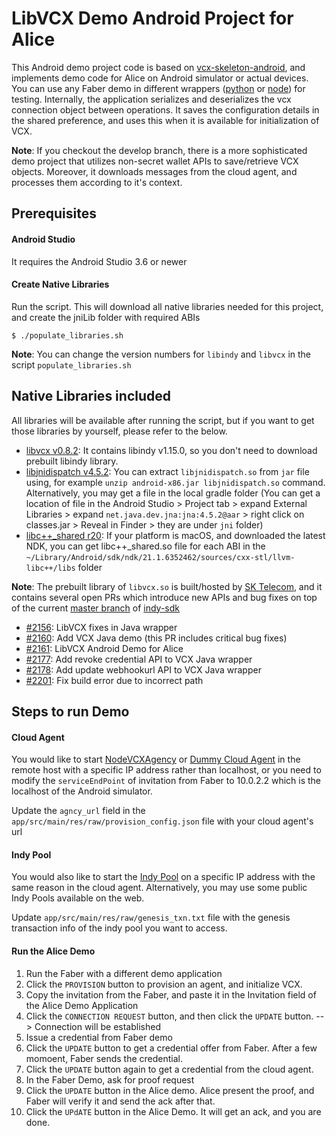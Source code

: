 # LibVCX Demo Android Project for Alice
This Android demo project code is based on [vcx-skeleton-android](https://github.com/sktston/vcx-skeleton-android), and implements demo code for Alice on Android simulator or actual devices. You can use any Faber demo in different wrappers ([python](https://github.com/hyperledger/indy-sdk/tree/master/vcx/wrappers/python3/demo) or [node](https://github.com/hyperledger/indy-sdk/tree/master/vcx/wrappers/node)) for testing. Internally, the application serializes and deserializes the vcx connection object between operations. It saves the configuration details in the shared preference, and uses this when it is available for initialization of VCX.

**Note**: If you checkout the develop branch, there is a more sophisticated demo project that utilizes non-secret wallet APIs to save/retrieve VCX objects. Moreover, it downloads messages from the cloud agent, and processes them according to it's context. 

## Prerequisites

#### Android Studio
It requires the Android Studio 3.6 or newer

#### Create Native Libraries
Run the script. This will download all native libraries needed for this project, and create the jniLib folder with required ABIs
```
$ ./populate_libraries.sh
``` 

**Note**: You can change the version numbers for `libindy` and `libvcx` in the script `populate_libraries.sh`

## Native Libraries included
All libraries will be available after running the script, but if you want to get those libraries by yourself, please refer to the below.

- [libvcx v0.8.2](http://13.125.219.189/#browse/browse:libraries:android): It contains libindy v1.15.0, so you don't need to download prebuilt libindy library. 
- [libjnidispatch v4.5.2](https://github.com/java-native-access/jna/tree/4.5.2/lib/native): You can extract `libjnidispatch.so` from `jar` file using, for example `unzip android-x86.jar libjnidispatch.so` command. Alternatively, you may get a file in the local gradle folder (You can get a location of file in the Android Studio > Project tab > expand External Libraries > expand `net.java.dev.jna:jna:4.5.2@aar` > right click on classes.jar > Reveal in Finder > they are under `jni` folder)
- [libc++_shared r20](https://developer.android.com/ndk/downloads): If your platform is macOS, and downloaded the latest NDK, you can get libc++_shared.so file for each ABI in the `~/Library/Android/sdk/ndk/21.1.6352462/sources/cxx-stl/llvm-libc++/libs` folder

**Note**: The prebuilt library of `libvcx.so` is built/hosted by [SK Telecom](https://www.sktelecom.com/index_en.html), and it contains several open PRs which introduce new APIs and bug fixes on top of the current [master branch](https://github.com/hyperledger/indy-sdk/tree/cd66e2ce69f29bfc19754ec2f66bae36f4293fb2) of [indy-sdk](https://github.com/hyperledger/indy-sdk)

- [#2156](https://github.com/hyperledger/indy-sdk/pull/2156): LibVCX fixes in Java wrapper 
- [#2160](https://github.com/hyperledger/indy-sdk/pull/2160): Add VCX Java demo (this PR includes critical bug fixes)  
- [#2161](https://github.com/hyperledger/indy-sdk/pull/2161): LibVCX Android Demo for Alice 
- [#2177](https://github.com/hyperledger/indy-sdk/pull/2177): Add revoke credential API to VCX Java wrapper 
- [#2178](https://github.com/hyperledger/indy-sdk/pull/2178): Add update webhookurl API to VCX Java wrapper 
- [#2201](https://github.com/hyperledger/indy-sdk/pull/2201): Fix build error due to incorrect path 

## Steps to run Demo

#### Cloud Agent
You would like to start [NodeVCXAgency](https://github.com/AbsaOSS/vcxagencynode) or [Dummy Cloud Agent](https://github.com/hyperledger/indy-sdk/tree/master/vcx/dummy-cloud-agent) in the remote host with a specific IP address rather than localhost, or you need to modify the `serviceEndPoint` of invitation from Faber to 10.0.2.2 which is the localhost of the Android simulator. 

Update the `agncy_url` field in the `app/src/main/res/raw/provision_config.json` file with your cloud agent's url

#### Indy Pool
You would also like to start the [Indy Pool](https://github.com/hyperledger/indy-sdk#how-to-start-local-nodes-pool-with-docker) on a specific IP address with the same reason in the cloud agent. Alternatively, you may use some public Indy Pools available on the web. 

Update `app/src/main/res/raw/genesis_txn.txt` file with the genesis transaction info of the indy pool you want to access.

#### Run the Alice Demo
1. Run the Faber with a different demo application
1. Click the `PROVISION` button to provision an agent, and initialize VCX. 
1. Copy the invitation from the Faber, and paste it in the Invitation field of the Alice Demo Application
1. Click the `CONNECTION REQUEST` button, and then click the `UPDATE` button. --> Connection will be established
1. Issue a credential from Faber demo
1. Click the `UPDATE` button to get a credential offer from Faber. After a few momoent, Faber sends the credential. 
1. Click the `UPDATE` button again to get a credential from the cloud agent. 
1. In the Faber Demo, ask for proof request
1. Click the `UPDATE` button in the Alice demo. Alice present the proof, and Faber will verify it and send the ack after that. 
1. Click the `UPdATE` button in the Alice Demo. It will get an ack, and you are done.